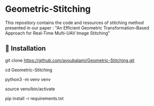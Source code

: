 # Geometric-Stitching
This repository contains the code and resources of stitching method presented in our paper : "An Efficient Geometric Transformation–Based Approach for Real-Time Multi-UAV Image Stitching"

## 🔧 Installation

git clone https://github.com/ayoubalami/Geometric-Stitching.git

cd Geometric-Stitching

python3 -m venv venv

source venv/bin/activate

pip install -r requirements.txt


